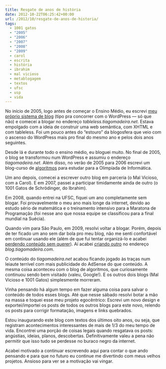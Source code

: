 ```yaml
---
title: Resgate de anos de história
date: 2012-10-22T06:25:42+00:00
url: /2012/10/resgate-de-anos-de-historia/
tags:
  - 1001 gatos
  - "2005"
  - "2006"
  - "2007"
  - "2008"
  - "2009"
  - carol
  - escrita
  - história
  - ibrahim
  - mal vicioso
  - metablogagem
  - textos
  - ufsc
  - usp
  - vida
---
```


No início de 2005, logo antes de começar o Ensino Médio, eu escrevi [meu próprio sistema de blog][1] (tipo pra concorrer com o WordPress — só que não) e comecei a blogar no endereço _tableless.tiagomadeira.net_. Estava empolgado com a ideia de construir uma web semântica, com XHTML e com tableless. Foi um pouco antes do “estouro” da blogosfera que veio com o ascenso do WordPress mais pro final do mesmo ano e pelos dois anos seguintes.

Desde lá e durante todo o ensino médio, eu bloguei muito. No final de 2005, o blog se transformou num WordPress e assumiu o endereço _tiagomadeira.net_. Além disso, no verão de 2005 para 2006 escrevi um blog-curso de [algoritmos][2] para estudar para a Olimpíada de Informática.

Um ano depois, comecei a escrever outro blog em parceria (o Mal Vicioso, com a Carol). E em 2007, passei a participar timidamente ainda de outro (o 1001 Gatos de Schrödinger, do Ibrahim).

Em 2008, quando entrei na UFSC, fiquei um ano completamente sem blogar. Foi provavelmente o meu ano mais longe da internet, devido ao estudo sério de matemática e o treinamento intensivo para a Maratona de Programação (foi nesse ano que nossa equipe se classificou para a final mundial na Suécia).

Quando vim para São Paulo, em 2009, resolvi voltar a blogar. Porém, depois de ter ficado um ano sem dar bola pro meu blog, não me senti confortável em continuar usando ele (além de que fui tentar organizá-lo e acabei [perdendo conteúdo sem querer][3]). Aí acabei [criando outro][4] no endereço _blog.tiagomadeira.com_.

O conteúdo do _tiagomadeira.net_ acabou ficando jogado às traças num leiaute terrível com mais publicidade do AdSense do que conteúdo. A mesma coisa aconteceu com o blog de algoritmos, que curiosamente continuou sendo bem visitado (valeu, Google!). E os outros dois blogs (Mal Vicioso e 1001 Gatos) simplesmente morreram.

Vinha pensando há algum tempo em fazer alguma coisa para salvar o conteúdo de todos esses blogs. Até que nesse sábado resolvi botar a mão na massa e toquei esse meu projeto egocêntrico: Escrevi um novo design e exportei/importei os posts de todos os outros blogs para este novo, relendo os posts para corrigir formatação, imagens e links quebrados.

Estou inaugurando este blog com textos dos últimos oito anos, ou seja, que registram acontecimentos interessantes de mais de 1/3 do meu tempo de vida. Encontrei uma porção de coisas legais quando resgatava os posts: angústias, ideias, planos, descobertas. Definitivamente valeu a pena não permitir que isso tudo se perdesse no buraco negro da internet.

Acabei motivado a continuar escrevendo aqui para contar o que ando pensando e para que no futuro eu continue me divertindo com meus velhos projetos. Ansioso para ver se a motivação vai vingar.

[1]: /2005/06/novo-site/
[2]: /2006/01/algoritmos-o-que-e-um-algoritmo/
[3]: /2009/02/conteudo-perdido/
[4]: /2009/03/sobre-o-blog/
